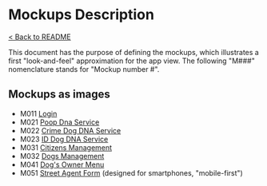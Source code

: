 # Mockups Description
[< Back to README](/README.md)

This document has the purpose of defining the mockups, which illustrates a first "look-and-feel" approximation for the app view. The following "M###" nomenclature stands for "Mockup number #".

## Mockups as images
- M011 [Login](/00-project-proposal/mockups/jpg/11_login.jpg)
- M021 [Poop Dna Service](/00-project-proposal/mockups/jpg/21_slider_poopDna.jpg)
- M022 [Crime Dog DNA Service](/00-project-proposal/mockups/jpg/22_slider_crimeDogDna.jpg)
- M023 [ID Dog DNA Service](/00-project-proposal/mockups/jpg/23_slider_idDogDna.jpg)
- M031 [Citizens Management](/00-project-proposal/mockups/jpg/31_menu_roleAdmin.jpg)
- M032 [Dogs Management](/00-project-proposal/mockups/jpg/32_menu_roleAdmin_2.jpg)
- M041 [Dog's Owner Menu](/00-project-proposal/mockups/jpg/41_menu_roleOwner.jpg)
- M051 [Street Agent Form](/00-project-proposal/mockups/jpg/51_menu_roleAgent.jpg) (designed for smartphones, "mobile-first")
